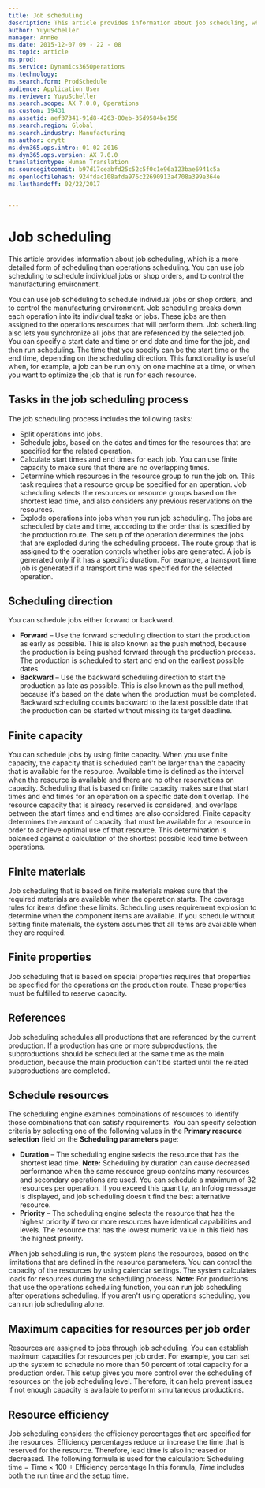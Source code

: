 ```yaml
---
title: Job scheduling
description: This article provides information about job scheduling, which is a more detailed form of scheduling than operations scheduling. You can use job scheduling to schedule individual jobs or shop orders, and to control the manufacturing environment.
author: YuyuScheller
manager: AnnBe
ms.date: 2015-12-07 09 - 22 - 08
ms.topic: article
ms.prod: 
ms.service: Dynamics365Operations
ms.technology: 
ms.search.form: ProdSchedule
audience: Application User
ms.reviewer: YuyuScheller
ms.search.scope: AX 7.0.0, Operations
ms.custom: 19431
ms.assetid: aef37341-91d8-4263-80eb-35d9584be156
ms.search.region: Global
ms.search.industry: Manufacturing
ms.author: crytt
ms.dyn365.ops.intro: 01-02-2016
ms.dyn365.ops.version: AX 7.0.0
translationtype: Human Translation
ms.sourcegitcommit: b97d17ceabfd25c52c5f0c1e96a123bae6941c5a
ms.openlocfilehash: 924fdac108afda976c22690913a4708a399e364e
ms.lasthandoff: 02/22/2017


---
```


# <a name="job-scheduling"></a>Job scheduling

This article provides information about job scheduling, which is a more detailed form of scheduling than operations scheduling. You can use job scheduling to schedule individual jobs or shop orders, and to control the manufacturing environment.

You can use job scheduling to schedule individual jobs or shop orders, and to control the manufacturing environment. Job scheduling breaks down each operation into its individual tasks or jobs. These jobs are then assigned to the operations resources that will perform them. Job scheduling also lets you synchronize all jobs that are referenced by the selected job. You can specify a start date and time or end date and time for the job, and then run scheduling. The time that you specify can be the start time or the end time, depending on the scheduling direction. This functionality is useful when, for example, a job can be run only on one machine at a time, or when you want to optimize the job that is run for each resource.

## <a name="tasks-in-the-job-scheduling-process"></a>Tasks in the job scheduling process
The job scheduling process includes the following tasks:

-   Split operations into jobs.
-   Schedule jobs, based on the dates and times for the resources that are specified for the related operation.
-   Calculate start times and end times for each job. You can use finite capacity to make sure that there are no overlapping times.
-   Determine which resources in the resource group to run the job on. This task requires that a resource group be specified for an operation. Job scheduling selects the resources or resource groups based on the shortest lead time, and also considers any previous reservations on the resources.
-   Explode operations into jobs when you run job scheduling. The jobs are scheduled by date and time, according to the order that is specified by the production route. The setup of the operation determines the jobs that are exploded during the scheduling process. The route group that is assigned to the operation controls whether jobs are generated. A job is generated only if it has a specific duration. For example, a transport time job is generated if a transport time was specified for the selected operation.

## <a name="scheduling-direction"></a>Scheduling direction
You can schedule jobs either forward or backward.

-   **Forward** – Use the forward scheduling direction to start the production as early as possible. This is also known as the push method, because the production is being pushed forward through the production process. The production is scheduled to start and end on the earliest possible dates.
-   **Backward** – Use the backward scheduling direction to start the production as late as possible. This is also known as the pull method, because it's based on the date when the production must be completed. Backward scheduling counts backward to the latest possible date that the production can be started without missing its target deadline.

## <a name="finite-capacity"></a>Finite capacity
You can schedule jobs by using finite capacity. When you use finite capacity, the capacity that is scheduled can't be larger than the capacity that is available for the resource. Available time is defined as the interval when the resource is available and there are no other reservations on capacity. Scheduling that is based on finite capacity makes sure that start times and end times for an operation on a specific date don't overlap. The resource capacity that is already reserved is considered, and overlaps between the start times and end times are also considered. Finite capacity determines the amount of capacity that must be available for a resource in order to achieve optimal use of that resource. This determination is balanced against a calculation of the shortest possible lead time between operations.

## <a name="finite-materials"></a>Finite materials
Job scheduling that is based on finite materials makes sure that the required materials are available when the operation starts. The coverage rules for items define these limits. Scheduling uses requirement explosion to determine when the component items are available. If you schedule without setting finite materials, the system assumes that all items are available when they are required.

## <a name="finite-properties"></a>Finite properties
Job scheduling that is based on special properties requires that properties be specified for the operations on the production route. These properties must be fulfilled to reserve capacity.

## <a name="references"></a>References
Job scheduling schedules all productions that are referenced by the current production. If a production has one or more subproductions, the subproductions should be scheduled at the same time as the main production, because the main production can't be started until the related subproductions are completed.

## <a name="schedule-resources"></a>Schedule resources
The scheduling engine examines combinations of resources to identify those combinations that can satisfy requirements. You can specify selection criteria by selecting one of the following values in the **Primary resource selection** field on the **Scheduling parameters** page:

-   **Duration** – The scheduling engine selects the resource that has the shortest lead time. **Note:** Scheduling by duration can cause decreased performance when the same resource group contains many resources and secondary operations are used. You can schedule a maximum of 32 resources per operation. If you exceed this quantity, an Infolog message is displayed, and job scheduling doesn't find the best alternative resource.
-   **Priority** – The scheduling engine selects the resource that has the highest priority if two or more resources have identical capabilities and levels. The resource that has the lowest numeric value in this field has the highest priority.

When job scheduling is run, the system plans the resources, based on the limitations that are defined in the resource parameters. You can control the capacity of the resources by using calendar settings. The system calculates loads for resources during the scheduling process. **Note:** For productions that use the operations scheduling function, you can run job scheduling after operations scheduling. If you aren't using operations scheduling, you can run job scheduling alone.

## <a name="maximum-capacities-for-resources-per-job-order"></a>Maximum capacities for resources per job order
Resources are assigned to jobs through job scheduling. You can establish maximum capacities for resources per job order. For example, you can set up the system to schedule no more than 50 percent of total capacity for a production order. This setup gives you more control over the scheduling of resources on the job scheduling level. Therefore, it can help prevent issues if not enough capacity is available to perform simultaneous productions.

## <a name="resource-efficiency"></a>Resource efficiency
Job scheduling considers the efficiency percentages that are specified for the resources. Efficiency percentages reduce or increase the time that is reserved for the resource. Therefore, lead time is also increased or decreased. The following formula is used for the calculation: Scheduling time = Time × 100 ÷ Efficiency percentage In this formula, *Time* includes both the run time and the setup time.


